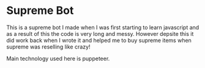 # Supreme Bot
This is a supreme bot I made when I was first starting to learn javascript and as a result of this the code is very long and messy. However depsite this it did work back when I wrote it and helped me to buy supreme items when supreme was reselling like crazy!

Main technology used here is puppeteer.